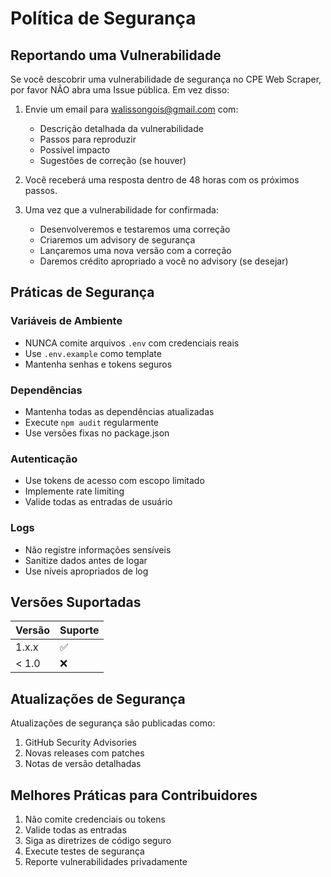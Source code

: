 # Política de Segurança

## Reportando uma Vulnerabilidade

Se você descobrir uma vulnerabilidade de segurança no CPE Web Scraper, por favor NÃO abra uma Issue pública. Em vez disso:

1. Envie um email para walissongois@gmail.com com:
   - Descrição detalhada da vulnerabilidade
   - Passos para reproduzir
   - Possível impacto
   - Sugestões de correção (se houver)

2. Você receberá uma resposta dentro de 48 horas com os próximos passos.

3. Uma vez que a vulnerabilidade for confirmada:
   - Desenvolveremos e testaremos uma correção
   - Criaremos um advisory de segurança
   - Lançaremos uma nova versão com a correção
   - Daremos crédito apropriado a você no advisory (se desejar)

## Práticas de Segurança

### Variáveis de Ambiente
- NUNCA comite arquivos `.env` com credenciais reais
- Use `.env.example` como template
- Mantenha senhas e tokens seguros

### Dependências
- Mantenha todas as dependências atualizadas
- Execute `npm audit` regularmente
- Use versões fixas no package.json

### Autenticação
- Use tokens de acesso com escopo limitado
- Implemente rate limiting
- Valide todas as entradas de usuário

### Logs
- Não registre informações sensíveis
- Sanitize dados antes de logar
- Use níveis apropriados de log

## Versões Suportadas

| Versão | Suporte          |
| ------ | ---------------- |
| 1.x.x  | :white_check_mark: |
| < 1.0  | :x:              |

## Atualizações de Segurança

Atualizações de segurança são publicadas como:

1. GitHub Security Advisories
2. Novas releases com patches
3. Notas de versão detalhadas

## Melhores Práticas para Contribuidores

1. Não comite credenciais ou tokens
2. Valide todas as entradas
3. Siga as diretrizes de código seguro
4. Execute testes de segurança
5. Reporte vulnerabilidades privadamente 